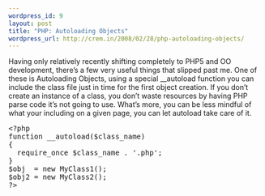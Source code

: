```yaml
--- 
wordpress_id: 9
layout: post
title: "PHP: Autoloading Objects"
wordpress_url: http://crem.in/2008/02/28/php-autoloading-objects/
---
```

Having only relatively recently shifting completely to PHP5 and OO development, there’s a few very useful things that slipped past me. One of these is Autoloading Objects, using a special __autoload function you can include the class file just in time for the first object creation. If you don’t create an instance of a class, you don’t waste resources by having PHP parse code it’s not going to use. What’s more, you can be less mindful of what your including on a given page, you can let autoload take care of it.

<pre>&lt;?php
function __autoload($class_name)
{
  require_once $class_name . '.php';
}
$obj  = new MyClass1();
$obj2 = new MyClass2();
?&gt;</pre>
